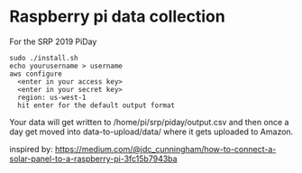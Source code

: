 # Raspberry pi data collection
For the SRP 2019 PiDay

```
sudo ./install.sh
echo yourusername > username
aws configure
  <enter in your access key>
  <enter in your secret key>
  region: us-west-1
  hit enter for the default output format

```


Your data will get written to /home/pi/srp/piday/output.csv and then once a day get moved into data-to-upload/data/ where it gets uploaded to Amazon.


inspired by: https://medium.com/@jdc_cunningham/how-to-connect-a-solar-panel-to-a-raspberry-pi-3fc15b7943ba




